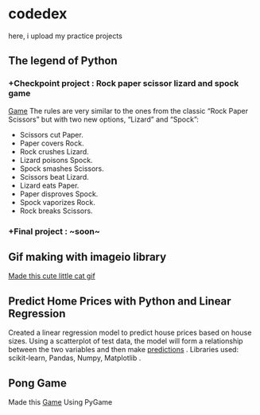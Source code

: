 # codedex
here, i upload my practice projects 
## The legend of Python
### +Checkpoint project : Rock paper scissor lizard and spock game
[Game](https://github.com/anoushkaacc/codedex/blob/3548581edbf362ae5b1d956e41e19189c359bcab/rock%20paper%20scissor%20lizard%20and%20spock.py)
The rules are very similar to the ones from the classic “Rock Paper Scissors” but with two new options, “Lizard” and “Spock”:

- Scissors cut Paper.
- Paper covers Rock.
- Rock crushes Lizard.
- Lizard poisons Spock.
- Spock smashes Scissors.
- Scissors beat Lizard.
- Lizard eats Paper.
- Paper disproves Spock.
- Spock vaporizes Rock.
- Rock breaks Scissors.
### +Final project : ~soon~

## Gif making with imageio library
[Made this cute little cat gif](https://github.com/anoushkaacc/codedex/tree/3548581edbf362ae5b1d956e41e19189c359bcab/gifmaking) 

## Predict Home Prices with Python and Linear Regression
Created a linear regression model to predict house prices based on house sizes. Using a scatterplot of test data, the model will form a relationship between the two variables and then make [predictions](https://github.com/anoushkaacc/codedex/tree/main/Predict%20home%20proces%20with%20python%20and%20linear%20regression) .
Libraries used: scikit-learn, Pandas, Numpy, Matplotlib .

## Pong Game
Made this [Game](https://github.com/anoushkaacc/codedex/blob/main/pong%20game.py) Using PyGame 
